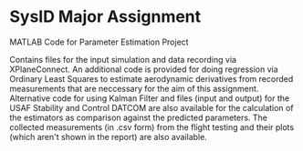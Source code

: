 # SysID Major Assignment
MATLAB Code for Parameter Estimation Project

Contains files for the input simulation and data recording via XPlaneConnect. An additional code is provided for doing regression via Ordinary Least Squares to estimate aerodynamic derivatives from recorded measurements that are neccessary for the aim of this assignment. Alternative code for using Kalman Filter and files (input and output) for the USAF Stability and Control DATCOM are also available for the calculation of the estimators as comparison against the predicted parameters. The collected measurements (in .csv form) from the flight testing and their plots (which aren't shown in the report) are also available.
